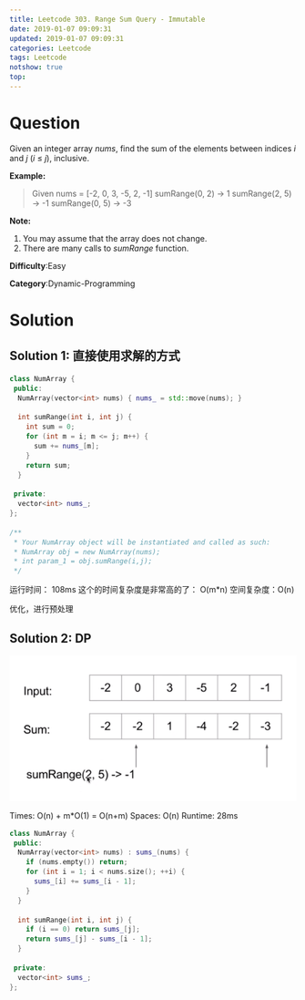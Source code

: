 ```yaml
---
title: Leetcode 303. Range Sum Query - Immutable
date: 2019-01-07 09:09:31
updated: 2019-01-07 09:09:31
categories: Leetcode
tags: Leetcode
notshow: true
top:
---
```


# Question

Given an integer array  _nums_, find the sum of the elements between indices  _i_  and  _j_  (_i_  ≤  _j_), inclusive.

**Example:**  

> Given nums = [-2, 0, 3, -5, 2, -1]
> sumRange(0, 2) -> 1
> sumRange(2, 5) -> -1
> sumRange(0, 5) -> -3

**Note:**  

1. You may assume that the array does not change.
2. There are many calls to  _sumRange_  function.

**Difficulty**:Easy

**Category**:Dynamic-Programming

<!-- more -->

# Solution

## Solution 1: 直接使用求解的方式

```cpp
class NumArray {
 public:
  NumArray(vector<int> nums) { nums_ = std::move(nums); }

  int sumRange(int i, int j) {
    int sum = 0;
    for (int m = i; m <= j; m++) {
      sum += nums_[m];
    }
    return sum;
  }

 private:
  vector<int> nums_;
};

/**
 * Your NumArray object will be instantiated and called as such:
 * NumArray obj = new NumArray(nums);
 * int param_1 = obj.sumRange(i,j);
 */
```

运行时间： 108ms
这个的时间复杂度是非常高的了： O(m*n) 
空间复杂度：O(n)

优化，进行预处理

## Solution 2: DP

![](/images/in-post/2019-01-07-Leetcode-303-Range-Sum-Query-Immutable/2019-01-07-17-39-42.png)

Times: O(n) + m*O(1) = O(n+m)
Spaces: O(n)
Runtime: 28ms

```cpp
class NumArray {
 public:
  NumArray(vector<int> nums) : sums_(nums) {
    if (nums.empty()) return;
    for (int i = 1; i < nums.size(); ++i) {
      sums_[i] += sums_[i - 1];
    }
  }

  int sumRange(int i, int j) {
    if (i == 0) return sums_[j];
    return sums_[j] - sums_[i - 1];
  }

 private:
  vector<int> sums_;
};

```